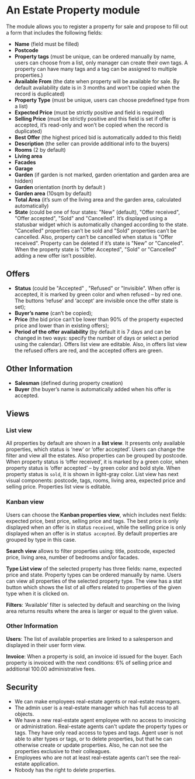 # An Estate Property module

The module allows you to register a property for sale and propose to fill out a form that includes the following fields: 
-	**Name** (field must be filled)
-	**Postcode**
-	**Property tags** (must be unique, can be ordered manually by name, users can choose from a list, only manager can create their own tags. A property can have many tags and a tag can be assigned to multiple properties.)
-	**Available From** (the date when property will be available for sale. By default availability date is in 3 months and won’t be copied when the record is duplicated)
-	**Property Type** (must be unique, users can choose predefined type from a list)
-	**Expected Price** (must be strictly positive and field is required)
-	**Selling Price** (must be strictly positive and this field is set if offer is accepted, it’s read-only and won’t be copied when the record is duplicated)
-	**Best Offer** (the highest priced bid is automatically added to this field)
-	**Description** (the seller can provide additional info to the buyers)
-	**Rooms** (2 by default)
-	**Living area**
-	**Facades**
-	**Garage**
-	**Garden** (if garden is not marked, garden orientation and garden area are hidden)
-	**Garden** orientation (north by default )
-	**Garden area** (10sqm by default)
-	**Total Area** (it’s sum of the living area and the garden area, calculated automatically)
-	**State** (could be one of four states: "New" (default), "Offer received", "Offer accepted", "Sold" and "Cancelled". It’s displayed using a statusbar widget which is automatically changed according to the state. "Cancelled" properties can’t be sold and "Sold" properties can’t be cancelled.  Also, property can’t be cancelled when status is "Offer received".  Property can be deleted if it’s state is "New" or "Canceled".  When the property state is "Offer Accepted", "Sold" or "Cancelled" adding a new offer isn’t possible).

## Offers

-	**Status** (could be "Accepted" , "Refused" or "Invisible".  When offer is accepted, it is marked by green color and when refused – by red one. The buttons ‘refuse’ and ‘accept’  are invisible once the offer state is set);
-	**Buyer’s name** (can’t be copied);
-	**Price** (the bid price can’t be lower than 90% of the property expected price and lower than in existing offers);
-	**Period of the offer availability** (by default it is 7 days and can be changed in two ways:  specify the number of days or select a period using the calendar).
Offers list view are editable. Also, in offers list view the refused offers are red, and the accepted offers are green. 

## Other Information 

-	**Salesman** (defined during  property creation) 
-	**Buyer** (the buyer’s name is automatically added when his offer is accepted.

## Views

### List view
All properties by default are shown in a **list view**. It presents only available properties, which status is ‘new’ or ‘offer accepted’. Users can change the filter and view all the estates.  Also properties can be grouped by postcode. When property status is ‘offer received’, it is marked by a green color, when property status is ‘offer accepted’ – by green color and bold style. When property status is `sold`, it is shown in light-gray color. List view has next visual components:  postcode, tags, rooms, living area, expected price and selling price.  Properties list view is editable.

### Kanban view
Users can choose the **Kanban properties view**, which includes next fields: expected price, best price, selling price and tags. The best price is only displayed when an offer is in status  `received`, while the selling price is only displayed when an offer is in status` accepted`. By default properties are grouped by type in this case.

**Search view** allows to filter properties using: title, postcode, expected price, living area, number of bedrooms and/or facades.

**Type List view** of the selected property has three fields: name, expected price and state. Property types can be ordered manually by name. Users can view all properties of the selected property type. The view has a stat button which shows the list of all offers related to properties of the given type when it is clicked on.

**Filters**:  ‘Available’ filter is selected by default and searching on the living area returns results where the area is larger or equal to the given value.

### Other Information
**Users**:  The list of available properties are linked to a salesperson and displayed in their user form view.

**Invoice**: When a property is sold, an invoice id issued for the buyer. Each property is invoiced with the next conditions: 6% of selling price and additional 100.00 administrative fees.

## Security

 - We can make employees real-estate agents or real-estate managers.
 - The admin user is a real-estate manager which has full access to all objects.
 - We have a new real-estate agent employee with no access to invoicing or administration. Real-estate agents can't update the property types or tags. They have only read access to types and tags. Agent user is not able to alter types or tags, or to delete properties, but that he can otherwise create or update properties. Also, he can not see the properties exclusive to their colleagues.
 - Employees who are not at least real-estate agents can't see the real-estate application.
 - Nobody has the right to delete properties. 
